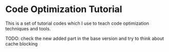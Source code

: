# Code Optimization Tutorial
This is a set of tutorial codes which I use to teach code optimization techniques and tools.

TODO: check the new added part in the base version and try to think about cache blocking
